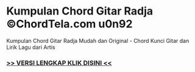 
 # Kumpulan Chord Gitar Radja ©ChordTela.com u0n92


Kumpulan Chord Gitar Radja Mudah dan Original - Chord Kunci Gitar dan Lirik Lagu dari Artis

###  <a href="https://shortlighzx.web.app?sq=Kumpulan Chord Gitar Radja ©ChordTela.com"> >> VERSI LENGKAP KLIK DISINI << </a>
